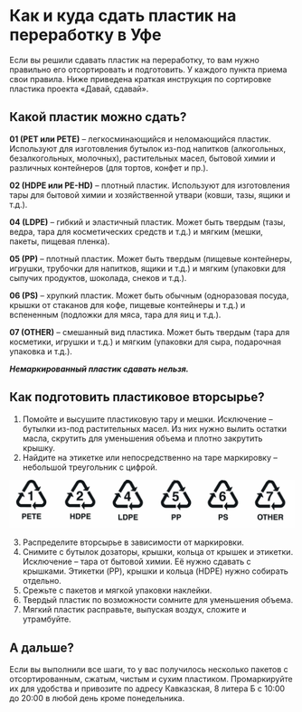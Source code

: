 # Как и куда сдать пластик на переработку в Уфе

Если вы решили сдавать пластик на переработку, то вам нужно правильно его отсортировать  и подготовить. У каждого пункта приема свои правила. Ниже приведена краткая инструкция по сортировке пластика проекта «Давай, сдавай».

## Какой пластик можно сдать?

**01 (PET или PETE)**  – легкосминающийся и неломающийся пластик. Используют для изготовления бутылок из-под напитков (алкогольных, безалкогольных, молочных), растительных масел, бытовой химии и различных контейнеров (для тортов, конфет и пр.).

**02 (HDPE или PE-HD)** – плотный пластик. Используют для изготовления тары для бытовой химии и хозяйственной утвари (ковши, тазы, ящики и т.д.).

**04 (LDPE)** – гибкий и эластичный пластик. Может быть твердым (тазы, ведра, тара для косметических средств и т.д.) и мягким (мешки, пакеты, пищевая пленка).

**05 (РР)** – плотный пластик. Может быть твердым (пищевые контейнеры, игрушки, трубочки для напитков, ящики и т.д.) и мягким (упаковки для сыпучих продуктов, шоколада, снеков и т.д.).

**06 (PS)** – хрупкий пластик. Может быть обычным (одноразовая посуда, крышки от стаканов для кофе, пищевые контейнеры и т.д.) и вспененным (подложки для мяса, тара для яиц и т.д.).

**07 (OTHER)** – смешанный вид пластика. Может быть твердым (тара для косметики, игрушки и т.д.) и мягким (упаковки для сыра, подарочная упаковка и т.д.).

***Немаркированный пластик сдавать нельзя.***

## Как подготовить пластиковое вторсырье? 

1. Помойте и высушите пластиковую тару и мешки. Исключение – бутылки из-под растительных масел. Из них нужно вылить остатки масла, скрутить для уменьшения объема и плотно закрутить крышку. 
2. Найдите на этикетке или непосредственно на таре маркировку – небольшой треугольник с цифрой.

![Маркировка пластика](/Sign.jpg)

3. Распределите вторсырье в зависимости от маркировки.
4. Снимите с бутылок дозаторы, крышки, кольца от крышек и этикетки. Исключение – тара от бытовой химии. Её нужно сдавать с крышками. Этикетки (PP), крышки и кольца (HDPE) нужно собирать отдельно.
5. Срежьте с пакетов и мягкой упаковки наклейки.
6. Твердый пластик по возможности сомните для уменьшения объема.
7. Мягкий пластик расправьте, выпуская воздух, сложите и утрамбуйте.

## А дальше?

Если вы выполнили все шаги, то у вас получилось несколько пакетов с отсортированным, сжатым, чистым и сухим пластиком. Промаркируйте их для удобства и привозите по адресу Кавказская, 8 литера Б с 10:00 до 20:00 в любой день кроме понедельника.
